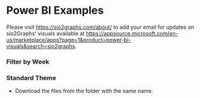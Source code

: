 # Power BI Examples
Please visit https://sio2graphs.com/about/ to add your email for updates on sio2Graphs' visuals available at https://appsource.microsoft.com/en-us/marketplace/apps?page=1&product=power-bi-visuals&search=sio2graphs.

### Filter by Week ###
### Standard Theme ###
* Download the files from the folder with the same name.
